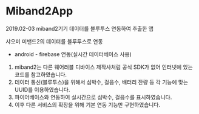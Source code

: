 # Miband2App
2019.02-03 miband2기기 데이터를 블루투스 연동하여 추출한 앱


샤오미 미밴드2의 데이터를 블루투스로 연동

* android - firebase 연동(실시간 데이터베이스 사용)

1. miband2는 다른 웨어러블 디바이스 제작사처럼 공식 SDK가 없어 인터넷에 있는 코드를 참고하였습니다.
2. 데이터 통신(블루투스)을 위해서 심박수, 걸음수, 배터리 잔량 등 각 기능에 맞는 UUID를 이용하였습니다.
3. 파이어베이스와 연동하여 실시간으로 심박수, 걸음수를 표시하였습니다.
4. 이후 다른 서비스의 확장을 위해 기본 연동 기능만 구현하였습니다.
